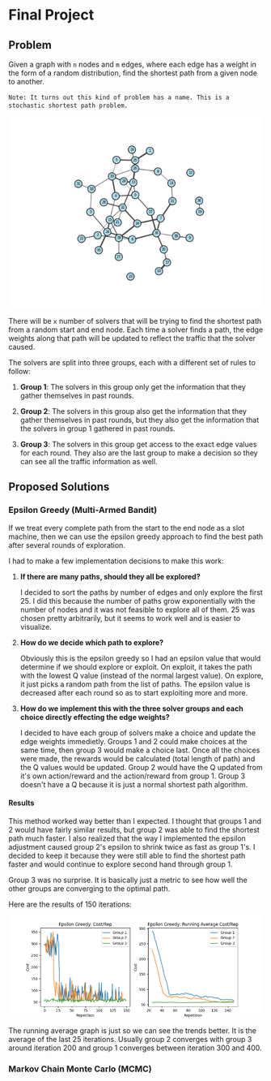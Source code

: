 # Final Project

## Problem

Given a graph with `n` nodes and `m` edges, where each edge has a weight in the
form of a random distribution, find the shortest path from a given node to another.

    Note: It turns out this kind of problem has a name. This is a stochastic shortest path problem.

![Graph](./figures/graph.gif)

There will be `x` number of solvers that will be trying to find the shortest path
from a random start and end node. Each time a solver finds a path, the edge weights
along that path will be updated to reflect the traffic that the solver caused.

The solvers are split into three groups, each with a different set of rules to follow:

1. **Group 1**: The solvers in this group only get the information that they gather
   themselves in past rounds.

2. **Group 2**: The solvers in this group also get the information that they gather
   themselves in past rounds, but they also get the information that the solvers in
   group 1 gathered in past rounds.

3. **Group 3**: The solvers in this group get access to the exact edge values for
   each round. They also are the last group to make a decision so they can see all
   the traffic information as well.

## Proposed Solutions

### Epsilon Greedy (Multi-Armed Bandit)

If we treat every complete path from the start to the end node as a slot machine,
then we can use the epsilon greedy approach to find the best path after several
rounds of exploration.

I had to make a few implementation decisions to make this work:

1. **If there are many paths, should they all be explored?**

   I decided to sort the paths by number of edges and only explore the first 25.
   I did this because the number of paths grow exponentially with the number of
   nodes and it was not feasible to explore all of them. 25 was chosen pretty
   arbitrarily, but it seems to work well and is easier to visualize.

2. **How do we decide which path to explore?**

   Obviously this is the epsilon greedy so I had an epsilon value that would
   determine if we should explore or exploit. On exploit, it takes the path with
   the lowest Q value (instead of the normal largest value). On explore, it just
   picks a random path from the list of paths. The epsilon value is decreased
   after each round so as to start exploiting more and more.

3. **How do we implement this with the three solver groups and each choice directly effecting the edge weights?**

   I decided to have each group of solvers make a choice and update the edge weights
   immedietly. Groups 1 and 2 could make choices at the same time, then group 3
   would make a choice last. Once all the choices were made, the rewards would be
   calculated (total length of path) and the Q values would be updated. Group 2
   would have the Q updated from it's own action/reward and the action/reward
   from group 1. Group 3 doesn't have a Q because it is just a normal shortest
   path algorithm.

#### Results

This method worked way better than I expected. I thought that groups 1 and 2 would
have fairly similar results, but group 2 was able to find the shortest path much
faster. I also realized that the way I implemented the epsilon adjustment caused
group 2's epsilon to shrink twice as fast as group 1's. I decided to keep it because
they were still able to find the shortest path faster and would continue to explore
second hand through group 1.

Group 3 was no surprise. It is basically just a metric to see how well the other
groups are converging to the optimal path.

Here are the results of 150 iterations:

![Epsilon Greedy](./figures/epsilon_greedy_results.png)

The running average graph is just so we can see the trends better. It is the average
of the last 25 iterations. Usually group 2 converges with group 3 around iteration
200 and group 1 converges between iteration 300 and 400.

### Markov Chain Monte Carlo (MCMC)
